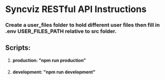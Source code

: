 # Syncviz RESTful API Instructions

### Create a user_files folder to hold different user files then fill in .env USER_FILES_PATH relative to src folder.

## Scripts:

1. #### production: "npm run production"
2. #### development: "npm run development"
